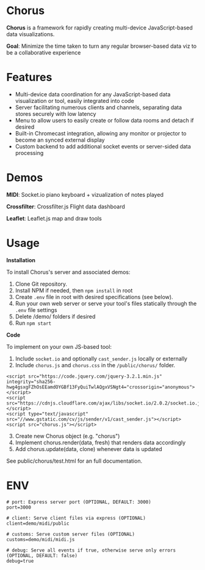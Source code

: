 # Chorus
**Chorus** is a framework for rapidly creating multi-device JavaScript-based data visualizations.

**Goal**: Minimize the time taken to turn any regular browser-based data viz to be a collaborative experience

# Features
- Multi-device data coordination for any JavaScript-based data visualization or tool, easily integrated into code
- Server facilitating numerous clients and channels, separating data stores securely with low latency
- Menu to allow users to easily create or follow data rooms and detach if desired
- Built-in Chromecast integration, allowing any monitor or projector to become an synced external display
- Custom backend to add additional socket events or server-sided data processing

# Demos
**MIDI**: Socket.io piano keyboard + vizualization of notes played

**Crossfilter**: Crossfilter.js Flight data dashboard

**Leaflet**: Leaflet.js map and draw tools

# Usage
**Installation**

To install Chorus's server and associated demos:

1. Clone Git repository.
2. Install NPM if needed, then ```npm install``` in root
3. Create ```.env``` file in root with desired specifications (see below).
4. Run your own web server or serve your tool's files statically through the ```.env``` file settings
5. Delete /demo/ folders if desired
6. Run ```npm start```

**Code**

To implement on your own JS-based tool:

1. Include ```socket.io``` and optionally ```cast_sender.js``` locally or externally
2. Include ```chorus.js``` and ```chorus.css``` in the ```/public/chorus/``` folder.
```
<script src="https://code.jquery.com/jquery-3.2.1.min.js" integrity="sha256-hwg4gsxgFZhOsEEamdOYGBf13FyQuiTwlAQgxVSNgt4="crossorigin="anonymous"></script>
<script src="https://cdnjs.cloudflare.com/ajax/libs/socket.io/2.0.2/socket.io.js"></script>
<script type="text/javascript" src="//www.gstatic.com/cv/js/sender/v1/cast_sender.js"></script>
<script src="chorus.js"></script>
```
3. Create new Chorus object (e.g. "chorus")
4. Implement chorus.render(data, fresh) that renders data accordingly
5. Add chorus.update(data, clone) whenever data is updated

See public/chorus/test.html for an full documentation.

# ENV
```
# port: Express server port (OPTIONAL, DEFAULT: 3000)
port=3000

# client: Serve client files via express (OPTIONAL)
client=demo/midi/public

# customs: Serve custom server files (OPTIONAL)
customs=demo/midi/midi.js

# debug: Serve all events if true, otherwise serve only errors (OPTIONAL, DEFAULT: false)
debug=true
```
